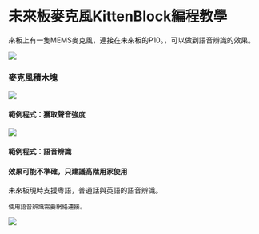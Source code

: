 # 未來板麥克風KittenBlock編程教學

來板上有一隻MEMS麥克風，連接在未來板的P10。，可以做到語音辨識的效果。

![](https://kittenbothk.readthedocs.io/en/latest/\_images/kbbanner10.png)

### 麥克風積木塊

![](https://kittenbothk.readthedocs.io/en/latest/\_images/microphone.png)

#### 範例程式：獲取聲音強度

![](https://kittenbothk.readthedocs.io/en/latest/\_images/microphone\_code1.png)

#### 範例程式：語音辨識

#### 效果可能不準確，只建議高階用家使用

未來板現時支援粵語，普通話與英語的語音辨識。

```
使用語音辨識需要網絡連接。
```

![](https://kittenbothk.readthedocs.io/en/latest/\_images/microphone\_code2.png)
